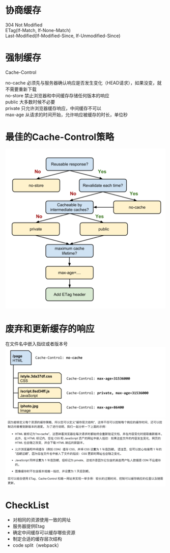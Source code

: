 # 协商缓存
304 Not Modified  
ETag(If-Match, If-None-Match)  
Last-Modified(If-Modified-Since, If-Unmodified-Since)  

# 强制缓存
Cache-Control  

no-cache 必须先与服务器确认响应是否发生变化（HEAD请求），如果没变，就不需要重新下载  
no-store 禁止浏览器和中间缓存存储任何版本的响应  
public 大多数时候不必要  
private 只允许浏览器缓存响应，中间缓存不可以  
max-age 从请求的时间开始，允许响应被缓存的时长，单位秒  

# 最佳的Cache-Control策略

![](cache-control.png)


# 废弃和更新缓存的响应
在文件名中嵌入指纹或者版本号
![](hash.png)
![](cache-level.png)

# CheckList
- 对相同的资源使用一致的网址
- 服务器提供Etag
- 确定中间缓存可以缓存哪些资源
- 制定合适的缓存层次结构
- code split（webpack）
